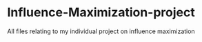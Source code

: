 # Influence-Maximization-project
All files relating to my individual project on influence maximization
